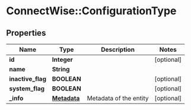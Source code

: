 # ConnectWise::ConfigurationType

## Properties
Name | Type | Description | Notes
------------ | ------------- | ------------- | -------------
**id** | **Integer** |  | [optional] 
**name** | **String** |  | 
**inactive_flag** | **BOOLEAN** |  | [optional] 
**system_flag** | **BOOLEAN** |  | [optional] 
**_info** | [**Metadata**](Metadata.md) | Metadata of the entity | [optional] 



